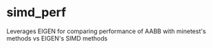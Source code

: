 # simd_perf

Leverages EIGEN for comparing performance of AABB with minetest's methods vs EIGEN's SIMD methods
